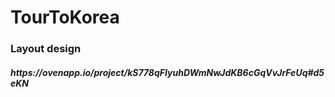# TourToKorea
<h3>Layout design</h3>
  <h5>https://ovenapp.io/project/kS778qFIyuhDWmNwJdKB6cGqVvJrFeUq#d5eKN</h5>
